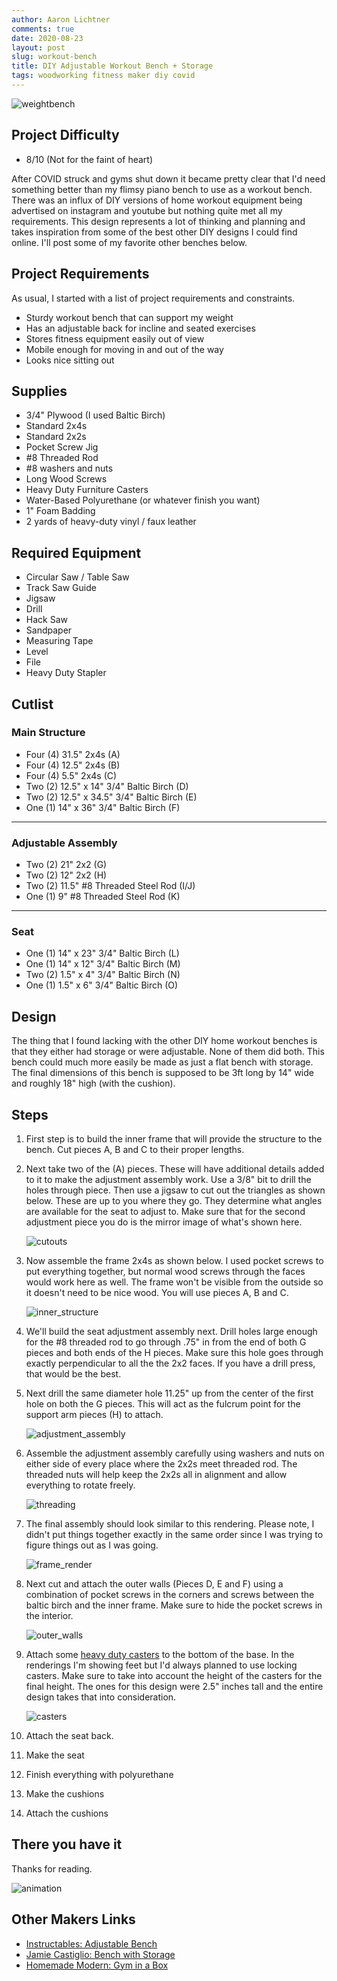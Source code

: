 ```yaml
---
author: Aaron Lichtner
comments: true
date: 2020-08-23
layout: post
slug: workout-bench
title: DIY Adjustable Workout Bench + Storage
tags: woodworking fitness maker diy covid
---
```


![weightbench](/public/img/2020/08/weightbench.png)

## Project Difficulty 

- 8/10 (Not for the faint of heart)

After COVID struck and gyms shut down it became pretty clear that I'd need something better than my flimsy piano bench to use as a workout bench. 
There was an influx of DIY versions of home workout equipment being advertised on instagram and youtube but nothing quite met all my requirements. 
This design represents a lot of thinking and planning and takes inspiration from some of the best other DIY designs I could find online. I'll post some of my favorite other benches below.

## Project Requirements

As usual, I started with a list of project requirements and constraints.

- Sturdy workout bench that can support my weight
- Has an adjustable back for incline and seated exercises
- Stores fitness equipment easily out of view
- Mobile enough for moving in and out of the way
- Looks nice sitting out

## Supplies

- 3/4" Plywood (I used Baltic Birch)
- Standard 2x4s 
- Standard 2x2s
- Pocket Screw Jig
- #8 Threaded Rod
- #8 washers and nuts
- Long Wood Screws
- Heavy Duty Furniture Casters
- Water-Based Polyurethane (or whatever finish you want)
- 1" Foam Badding
- 2 yards of heavy-duty vinyl / faux leather

## Required Equipment

- Circular Saw / Table Saw
- Track Saw Guide
- Jigsaw
- Drill
- Hack Saw
- Sandpaper
- Measuring Tape
- Level
- File
- Heavy Duty Stapler

## Cutlist 

### Main Structure
- Four (4) 31.5" 2x4s (A)
- Four (4) 12.5" 2x4s (B)
- Four (4) 5.5" 2x4s (C)
- Two (2) 12.5" x 14" 3/4" Baltic Birch (D)
- Two (2) 12.5" x 34.5" 3/4" Baltic Birch (E)
- One (1) 14" x 36" 3/4" Baltic Birch (F)

---
### Adjustable Assembly
- Two (2) 21" 2x2 (G)
- Two (2) 12" 2x2 (H)
- Two (2) 11.5" #8 Threaded Steel Rod (I/J)
- One (1) 9" #8 Threaded Steel Rod (K)
    
---
### Seat
- One (1) 14" x 23" 3/4" Baltic Birch (L)
- One (1) 14" x 12" 3/4" Baltic Birch (M)
- Two (2) 1.5" x 4" 3/4" Baltic Birch (N)
- One (1) 1.5" x 6" 3/4" Baltic Birch (O)

## Design

The thing that I found lacking with the other DIY home workout benches is that they either had storage or were adjustable. 
None of them did both. This bench could much more easily be made as just a flat bench with storage. The final dimensions of this 
bench is supposed to be 3ft long by 14" wide and roughly 18" high (with the cushion). 

## Steps

1. First step is to build the inner frame that will provide the structure to the bench. Cut pieces A, B and C to their proper lengths. 

2. Next take two of the (A) pieces. These will have additional details added to it to make the adjustment assembly work. Use a 3/8" bit to drill the holes through piece. Then use a jigsaw to cut out the triangles as shown below. These 
are up to you where they go. They determine what angles are available for the seat to adjust to. Make sure that for the second adjustment piece you do is the mirror image of what's shown here. 


   ![cutouts](/public/img/2020/08/cutouts.png)


3. Now assemble the frame 2x4s as shown below. I used pocket screws to put everything together, but normal wood screws through the faces would work here as well.
 The frame won't be visible from the outside so it doesn't need to be nice wood. You will use pieces A, B and C. 

    ![inner_structure](/public/img/2020/08/frame.png)
    
4. We'll build the seat adjustment assembly next. Drill holes large enough for the #8 threaded rod to go through 
.75" in from the end of both G pieces and both ends of the H pieces. Make sure this hole goes through exactly perpendicular to all the the 2x2 faces. If you have a drill press, that would be the best.

5. Next drill the same diameter hole 11.25" up from the center of the first hole on both the G pieces. 
This will act as the fulcrum point for the support arm pieces (H) to attach. 

    ![adjustment_assembly](/public/img/2020/08/assembly.png)

6. Assemble the adjustment assembly carefully using washers and nuts on either side of every place where the 2x2s meet threaded rod. The threaded nuts will help keep the 2x2s all in alignment and allow everything to rotate freely. 

    ![threading](/public/img/2020/08/threading.png)

7. The final assembly should look similar to this rendering. Please note, I didn't put things together exactly in the same order since I was trying to figure things out as I was going. 

    ![frame_render](/public/img/2020/08/frame_assembly_render.png)


2. Next cut and attach the outer walls (Pieces D, E and F) using a combination of pocket screws in the corners and screws between the baltic birch and the inner frame. 
Make sure to hide the pocket screws in the interior. 

    ![outer_walls](../public/img/2020/08/outerwalls.png)
    
3. Attach some [heavy duty casters](https://www.amazon.com/Swivel-Caster-Wheels-Locking-Polyurethane/dp/B06Y49D2J2/ref=sxin_10?ascsubtag=amzn1.osa.b54557a1-1e55-4d28-9e82-050295431ec6.ATVPDKIKX0DER.en_US&creativeASIN=B06Y49D2J2&cv_ct_cx=heavy+duty+casters&cv_ct_id=amzn1.osa.b54557a1-1e55-4d28-9e82-050295431ec6.ATVPDKIKX0DER.en_US&cv_ct_pg=search&cv_ct_wn=osp-single-source-gl-ranking&dchild=1&keywords=heavy+duty+casters&linkCode=oas&pd_rd_i=B06Y49D2J2&pd_rd_r=1ea42fce-1bd8-46e9-ad64-c66519d68a91&pd_rd_w=hFAkR&pd_rd_wg=U9Xl8&pf_rd_p=69c78df1-b3ce-40ba-9ee0-ecaea903b011&pf_rd_r=9GNK33PT41BMV16CP4PX&qid=1598223053&sr=1-2-d9dc7690-f7e1-44eb-ad06-aebbef559a37&tag=cb-osp-20) 
to the bottom of the base. In the renderings I'm showing feet but I'd always planned to use locking casters. Make sure to take into account
the height of the casters for the final height. The ones for this design were 2.5" inches tall and the entire design takes that into consideration.

    ![casters](../public/img/2020/08/caster.gif)

2. Attach the seat back.
2. Make the seat
2. Finish everything with polyurethane
2. Make the cushions
2. Attach the cushions

## There you have it

Thanks for reading. 

![animation](/public/img/2020/01/pullup.gif)

## Other Makers Links

- [Instructables: Adjustable Bench](https://www.instructables.com/id/Weight-Bench-5-positionFlatIncline-doubles-as-/)
- [Jamie Castiglio: Bench with Storage](https://jaimecostiglio.com/diy-workout-bench-with-storage/)
- [Homemade Modern:  Gym in a Box](https://www.youtube.com/watch?v=H2UVZhbX074)

